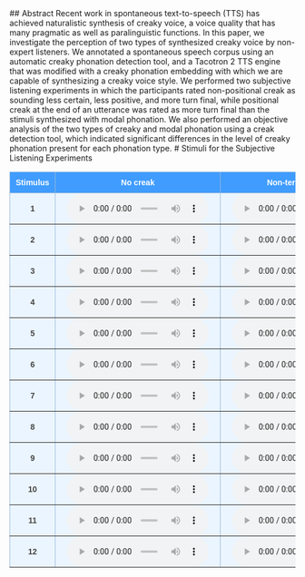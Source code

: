 <style type="text/css">
  .tg {
    border-collapse: collapse;
    border-color: #9ABAD9;
    border-spacing: 0;
  }

  .tg td {
    background-color: #EBF5FF;
    border-color: #9ABAD9;
    border-style: solid;
    border-width: 1px;
    color: #444;
    font-family: Arial, sans-serif;
    font-size: 14px;
    overflow: hidden;
    padding: 0px 20px;
    word-break: normal;
    font-weight: bold;
    vertical-align: middle;
    horizontal-align: center;
    white-space: nowrap;
  }

  .tg th {
    background-color: #409cff;
    border-color: #9ABAD9;
    border-style: solid;
    border-width: 1px;
    color: #fff;
    font-family: Arial, sans-serif;
    font-size: 14px;
    font-weight: normal;
    overflow: hidden;
    padding: 0px 20px;
    word-break: normal;
    font-weight: bold;
    vertical-align: middle;
    horizontal-align: center;
    white-space: nowrap;
    padding: 10px;
    margin: auto;
  }

  .tg .tg-0pky {
    border-color: inherit;
    text-align: center;
    vertical-align: top,
  }

  .tg .tg-fymr {
    border-color: inherit;
    font-weight: bold;
    text-align: center;
    vertical-align: top
  }

  .slider {
    -webkit-appearance: none;
    width: 75%;
    height: 15px;
    border-radius: 5px;
    background: #d3d3d3;
    outline: none;
    opacity: 0.7;
    -webkit-transition: .2s;
    transition: opacity .2s;
  }

  .slider::-webkit-slider-thumb {
    -webkit-appearance: none;
    appearance: none;
    width: 25px;
    height: 25px;
    border-radius: 50%;
    background: #409cff;
    cursor: pointer;
  }

  .slider::-moz-range-thumb {
    width: 25px;
    height: 25px;
    border-radius: 50%;
    background: #409cff;
    cursor: pointer;
  }

  audio {
    width: 250px;
  }
</style> ## Abstract Recent work in spontaneous text-to-speech (TTS) has achieved naturalistic synthesis of creaky voice, a voice quality that has many pragmatic as well as paralinguistic functions. In this paper, we investigate the perception of two types of synthesized creaky voice by non-expert listeners. We annotated a spontaneous speech corpus using an automatic creaky phonation detection tool, and a Tacotron 2 TTS engine that was modified with a creaky phonation embedding with which we are capable of synthesizing a creaky voice style. We performed two subjective listening experiments in which the participants rated non-positional creak as sounding less certain, less positive, and more turn final, while positional creak at the end of an utterance was rated as more turn final than the stimuli synthesized with modal phonation. We also performed an objective analysis of the two types of creaky and modal phonation using a creak detection tool, which indicated significant differences in the level of creaky phonation present for each phonation type. # Stimuli for the Subjective Listening Experiments 
<table class="tg">
  <thead>
    <tr>
      <th class="tg-0pky">Stimulus</th>
      <th class="tg-0pky">No creak</th>
      <th class="tg-0pky">Non-terminal creak</th>
      <th class="tg-0pky">No creak</th>
      <th class="tg-0pky">Terminal creak</th>
    </tr>
  </thead>
  <tbody>
    <tr>
      <td class="tg-0pky"> 1 </td>
      <td class="tg-0pky">
        <audio id="audio-small" controls>
          <source src="./audio/dialogue_2_no_creak_full.wav" type="audio/wav" />
        </audio>
      </td>
      <td class="tg-0pky">
        <audio id="audio-small" controls>
          <source src="./audio/dialogue_2_creak_full.wav" type="audio/wav" />
        </audio>
      </td>
      <td class="tg-0pky">
        <audio id="audio-small" controls>
          <source src="./audio/dialogue_2_no_creak_final.wav" type="audio/wav" />
        </audio>
      </td>
      <td class="tg-0pky">
        <audio id="audio-small" controls>
          <source src="./audio/dialogue_2_creak_final.wav" type="audio/wav" />
        </audio>
      </td>
    </tr>
    <tr>
      <td class="tg-0pky"> 2 </td>
      <td class="tg-0pky">
        <audio id="audio-small" controls>
          <source src="./audio/dialogue_3_no_creak_full.wav" type="audio/wav" />
        </audio>
      </td>
      <td class="tg-0pky">
        <audio id="audio-small" controls>
          <source src="./audio/dialogue_3_creak_full.wav" type="audio/wav" />
        </audio>
      </td>
      <td class="tg-0pky">
        <audio id="audio-small" controls>
          <source src="./audio/dialogue_3_no_creak_final.wav" type="audio/wav" />
        </audio>
      </td>
      <td class="tg-0pky">
        <audio id="audio-small" controls>
          <source src="./audio/dialogue_3_creak_final.wav" type="audio/wav" />
        </audio>
      </td>
    </tr>
    <tr>
      <td class="tg-0pky"> 3 </td>
      <td class="tg-0pky">
        <audio id="audio-small" controls>
          <source src="./audio/dialogue_4_no_creak_full.wav" type="audio/wav" />
        </audio>
      </td>
      <td class="tg-0pky">
        <audio id="audio-small" controls>
          <source src="./audio/dialogue_4_creak_full.wav" type="audio/wav" />
        </audio>
      </td>
      <td class="tg-0pky">
        <audio id="audio-small" controls>
          <source src="./audio/dialogue_4_no_creak_final.wav" type="audio/wav" />
        </audio>
      </td>
      <td class="tg-0pky">
        <audio id="audio-small" controls>
          <source src="./audio/dialogue_4_creak_final.wav" type="audio/wav" />
        </audio>
      </td>
    </tr>
    <tr>
      <td class="tg-0pky"> 4 </td>
      <td class="tg-0pky">
        <audio id="audio-small" controls>
          <source src="./audio/dialogue_5_no_creak_full.wav" type="audio/wav" />
        </audio>
      </td>
      <td class="tg-0pky">
        <audio id="audio-small" controls>
          <source src="./audio/dialogue_5_creak_full.wav" type="audio/wav" />
        </audio>
      </td>
      <td class="tg-0pky">
        <audio id="audio-small" controls>
          <source src="./audio/dialogue_5_no_creak_final.wav" type="audio/wav" />
        </audio>
      </td>
      <td class="tg-0pky">
        <audio id="audio-small" controls>
          <source src="./audio/dialogue_5_creak_final.wav" type="audio/wav" />
        </audio>
      </td>
    </tr>
    <tr>
      <td class="tg-0pky"> 5 </td>
      <td class="tg-0pky">
        <audio id="audio-small" controls>
          <source src="./audio/dialogue_6_no_creak_full.wav" type="audio/wav" />
        </audio>
      </td>
      <td class="tg-0pky">
        <audio id="audio-small" controls>
          <source src="./audio/dialogue_6_creak_full.wav" type="audio/wav" />
        </audio>
      </td>
      <td class="tg-0pky">
        <audio id="audio-small" controls>
          <source src="./audio/dialogue_6_no_creak_final.wav" type="audio/wav" />
        </audio>
      </td>
      <td class="tg-0pky">
        <audio id="audio-small" controls>
          <source src="./audio/dialogue_6_creak_final.wav" type="audio/wav" />
        </audio>
      </td>
    </tr>
    <tr>
      <td class="tg-0pky"> 6 </td>
      <td class="tg-0pky">
        <audio id="audio-small" controls>
          <source src="./audio/dialogue_7_no_creak_full.wav" type="audio/wav" />
        </audio>
      </td>
      <td class="tg-0pky">
        <audio id="audio-small" controls>
          <source src="./audio/dialogue_7_creak_full.wav" type="audio/wav" />
        </audio>
      </td>
      <td class="tg-0pky">
        <audio id="audio-small" controls>
          <source src="./audio/dialogue_7_no_creak_final.wav" type="audio/wav" />
        </audio>
      </td>
      <td class="tg-0pky">
        <audio id="audio-small" controls>
          <source src="./audio/dialogue_7_creak_final.wav" type="audio/wav" />
        </audio>
      </td>
    </tr>
    <tr>
      <td class="tg-0pky"> 7 </td>
      <td class="tg-0pky">
        <audio id="audio-small" controls>
          <source src="./audio/dialogue_8_no_creak_full.wav" type="audio/wav" />
        </audio>
      </td>
      <td class="tg-0pky">
        <audio id="audio-small" controls>
          <source src="./audio/dialogue_8_creak_full.wav" type="audio/wav" />
        </audio>
      </td>
      <td class="tg-0pky">
        <audio id="audio-small" controls>
          <source src="./audio/dialogue_8_no_creak_final.wav" type="audio/wav" />
        </audio>
      </td>
      <td class="tg-0pky">
        <audio id="audio-small" controls>
          <source src="./audio/dialogue_8_creak_final.wav" type="audio/wav" />
        </audio>
      </td>
    </tr>
    <tr>
      <td class="tg-0pky"> 8 </td>
      <td class="tg-0pky">
        <audio id="audio-small" controls>
          <source src="./audio/dialogue_9_no_creak_full.wav" type="audio/wav" />
        </audio>
      </td>
      <td class="tg-0pky">
        <audio id="audio-small" controls>
          <source src="./audio/dialogue_9_creak_full.wav" type="audio/wav" />
        </audio>
      </td>
      <td class="tg-0pky">
        <audio id="audio-small" controls>
          <source src="./audio/dialogue_9_no_creak_final.wav" type="audio/wav" />
        </audio>
      </td>
      <td class="tg-0pky">
        <audio id="audio-small" controls>
          <source src="./audio/dialogue_9_creak_final.wav" type="audio/wav" />
        </audio>
      </td>
    </tr>
    <tr>
      <td class="tg-0pky"> 9 </td>
      <td class="tg-0pky">
        <audio id="audio-small" controls>
          <source src="./audio/dialogue_10_no_creak_full.wav" type="audio/wav" />
        </audio>
      </td>
      <td class="tg-0pky">
        <audio id="audio-small" controls>
          <source src="./audio/dialogue_10_creak_full.wav" type="audio/wav" />
        </audio>
      </td>
      <td class="tg-0pky">
        <audio id="audio-small" controls>
          <source src="./audio/dialogue_10_no_creak_final.wav" type="audio/wav" />
        </audio>
      </td>
      <td class="tg-0pky">
        <audio id="audio-small" controls>
          <source src="./audio/dialogue_10_creak_final.wav" type="audio/wav" />
        </audio>
      </td>
    </tr>
    <tr>
      <td class="tg-0pky"> 10 </td>
      <td class="tg-0pky">
        <audio id="audio-small" controls>
          <source src="./audio/dialogue_10_no_creak_full.wav" type="audio/wav" />
        </audio>
      </td>
      <td class="tg-0pky">
        <audio id="audio-small" controls>
          <source src="./audio/dialogue_10_creak_full.wav" type="audio/wav" />
        </audio>
      </td>
      <td class="tg-0pky">
        <audio id="audio-small" controls>
          <source src="./audio/dialogue_10_no_creak_final.wav" type="audio/wav" />
        </audio>
      </td>
      <td class="tg-0pky">
        <audio id="audio-small" controls>
          <source src="./audio/dialogue_10_creak_final.wav" type="audio/wav" />
        </audio>
      </td>
    </tr>
    <tr>
      <td class="tg-0pky"> 11 </td>
      <td class="tg-0pky">
        <audio id="audio-small" controls>
          <source src="./audio/dialogue_11_no_creak_full.wav" type="audio/wav" />
        </audio>
      </td>
      <td class="tg-0pky">
        <audio id="audio-small" controls>
          <source src="./audio/dialogue_11_creak_full.wav" type="audio/wav" />
        </audio>
      </td>
      <td class="tg-0pky">
        <audio id="audio-small" controls>
          <source src="./audio/dialogue_11_no_creak_final.wav" type="audio/wav" />
        </audio>
      </td>
      <td class="tg-0pky">
        <audio id="audio-small" controls>
          <source src="./audio/dialogue_11_creak_final.wav" type="audio/wav" />
        </audio>
      </td>
    </tr>
    <tr>
      <td class="tg-0pky"> 12 </td>
      <td class="tg-0pky">
        <audio id="audio-small" controls>
          <source src="./audio/dialogue_12_no_creak_full.wav" type="audio/wav" />
        </audio>
      </td>
      <td class="tg-0pky">
        <audio id="audio-small" controls>
          <source src="./audio/dialogue_12_creak_full.wav" type="audio/wav" />
        </audio>
      </td>
      <td class="tg-0pky">
        <audio id="audio-small" controls>
          <source src="./audio/dialogue_12_no_creak_final.wav" type="audio/wav" />
        </audio>
      </td>
      <td class="tg-0pky">
        <audio id="audio-small" controls>
          <source src="./audio/dialogue_12_creak_final.wav" type="audio/wav" />
        </audio>
      </td>
    </tr>
</table>
